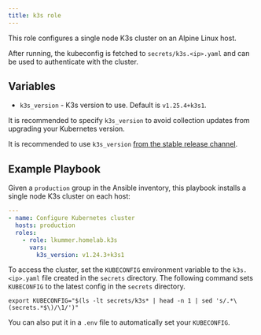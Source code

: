 ```yaml
---
title: k3s role
---
```


This role configures a single node K3s cluster on an Alpine Linux host.

After running, the kubeconfig is fetched to `secrets/k3s.<ip>.yaml` and can be used to authenticate with the cluster.

## Variables

* `k3s_version` - K3s version to use. Default is `v1.25.4+k3s1`.

It is recommended to specify `k3s_version` to avoid collection updates from upgrading your Kubernetes version.

It is recommended to use `k3s_version` [from the stable release channel](https://update.k3s.io/v1-release/channels).

## Example Playbook

Given a `production` group in the Ansible inventory, this playbook installs a single node K3s cluster on each host:

```yaml
---
- name: Configure Kubernetes cluster
  hosts: production
  roles:
    - role: lkummer.homelab.k3s
      vars:
        k3s_version: v1.24.3+k3s1
```

To access the cluster, set the `KUBECONFIG` environment variable to the `k3s.<ip>.yaml` file created in the `secrets` directory.
The following command sets `KUBECONFIG` to the latest config in the `secrets` directory.

```
export KUBECONFIG="$(ls -lt secrets/k3s* | head -n 1 | sed 's/.*\(secrets.*$\)/\1/')"
```

You can also put it in a `.env` file to automatically set your `KUBECONFIG`.
